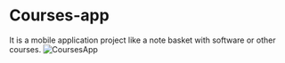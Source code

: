 # Courses-app
It is a mobile application project like a note basket with software or other courses.
![CoursesApp](https://github.com/SemihParlak/Courses-app/assets/124163896/f96a0ddf-e2df-4a43-87ab-9be034144347)
